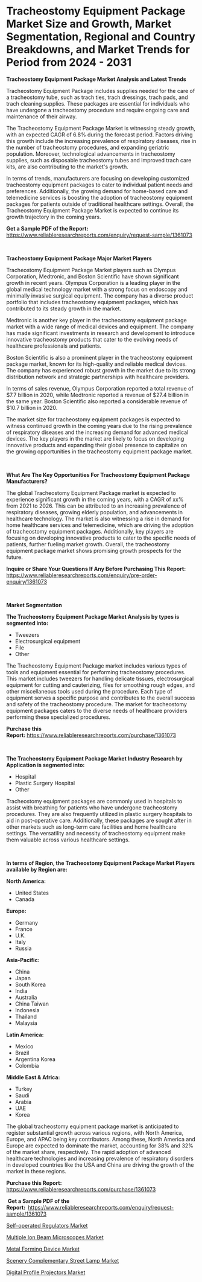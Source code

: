 <p><h1>Tracheostomy Equipment Package Market Size and Growth, Market Segmentation, Regional and Country Breakdowns, and Market Trends for Period from 2024 -  2031</h1></p><p><strong>Tracheostomy Equipment Package Market Analysis and Latest Trends</strong></p>
<p><p>Tracheostomy Equipment Package includes supplies needed for the care of a tracheostomy tube, such as trach ties, trach dressings, trach pads, and trach cleaning supplies. These packages are essential for individuals who have undergone a tracheostomy procedure and require ongoing care and maintenance of their airway.</p><p>The Tracheostomy Equipment Package Market is witnessing steady growth, with an expected CAGR of 6.8% during the forecast period. Factors driving this growth include the increasing prevalence of respiratory diseases, rise in the number of tracheostomy procedures, and expanding geriatric population. Moreover, technological advancements in tracheostomy supplies, such as disposable tracheostomy tubes and improved trach care kits, are also contributing to the market's growth.</p><p>In terms of trends, manufacturers are focusing on developing customized tracheostomy equipment packages to cater to individual patient needs and preferences. Additionally, the growing demand for home-based care and telemedicine services is boosting the adoption of tracheostomy equipment packages for patients outside of traditional healthcare settings. Overall, the Tracheostomy Equipment Package Market is expected to continue its growth trajectory in the coming years.</p></p>
<p><strong>Get a Sample PDF of the Report:&nbsp;</strong> <a href="https://www.reliableresearchreports.com/enquiry/request-sample/1361073">https://www.reliableresearchreports.com/enquiry/request-sample/1361073</a></p>
<p>&nbsp;</p>
<p><strong>Tracheostomy Equipment Package Major Market Players</strong></p>
<p><p>Tracheostomy Equipment Package Market players such as Olympus Corporation, Medtronic, and Boston Scientific have shown significant growth in recent years. Olympus Corporation is a leading player in the global medical technology market with a strong focus on endoscopy and minimally invasive surgical equipment. The company has a diverse product portfolio that includes tracheostomy equipment packages, which has contributed to its steady growth in the market.</p><p>Medtronic is another key player in the tracheostomy equipment package market with a wide range of medical devices and equipment. The company has made significant investments in research and development to introduce innovative tracheostomy products that cater to the evolving needs of healthcare professionals and patients.</p><p>Boston Scientific is also a prominent player in the tracheostomy equipment package market, known for its high-quality and reliable medical devices. The company has experienced robust growth in the market due to its strong distribution network and strategic partnerships with healthcare providers.</p><p>In terms of sales revenue, Olympus Corporation reported a total revenue of $7.7 billion in 2020, while Medtronic reported a revenue of $27.4 billion in the same year. Boston Scientific also reported a considerable revenue of $10.7 billion in 2020.</p><p>The market size for tracheostomy equipment packages is expected to witness continued growth in the coming years due to the rising prevalence of respiratory diseases and the increasing demand for advanced medical devices. The key players in the market are likely to focus on developing innovative products and expanding their global presence to capitalize on the growing opportunities in the tracheostomy equipment package market.</p></p>
<p>&nbsp;</p>
<p><strong>What Are The Key Opportunities For Tracheostomy Equipment Package Manufacturers?</strong></p>
<p><p>The global Tracheostomy Equipment Package market is expected to experience significant growth in the coming years, with a CAGR of xx% from 2021 to 2026. This can be attributed to an increasing prevalence of respiratory diseases, growing elderly population, and advancements in healthcare technology. The market is also witnessing a rise in demand for home healthcare services and telemedicine, which are driving the adoption of tracheostomy equipment packages. Additionally, key players are focusing on developing innovative products to cater to the specific needs of patients, further fueling market growth. Overall, the tracheostomy equipment package market shows promising growth prospects for the future.</p></p>
<p><strong>Inquire or Share Your Questions If Any Before Purchasing This Report:</strong> <a href="https://www.reliableresearchreports.com/enquiry/pre-order-enquiry/1361073">https://www.reliableresearchreports.com/enquiry/pre-order-enquiry/1361073</a></p>
<p>&nbsp;</p>
<p><strong>Market Segmentation</strong></p>
<p><strong>The Tracheostomy Equipment Package Market Analysis by types is segmented into:</strong></p>
<p><ul><li>Tweezers</li><li>Electrosurgical equipment</li><li>File</li><li>Other</li></ul></p>
<p><p>The Tracheostomy Equipment Package market includes various types of tools and equipment essential for performing tracheostomy procedures. This market includes tweezers for handling delicate tissues, electrosurgical equipment for cutting and cauterizing, files for smoothing rough edges, and other miscellaneous tools used during the procedure. Each type of equipment serves a specific purpose and contributes to the overall success and safety of the tracheostomy procedure. The market for tracheostomy equipment packages caters to the diverse needs of healthcare providers performing these specialized procedures.</p></p>
<p><strong>Purchase this Report:&nbsp;</strong><a href="https://www.reliableresearchreports.com/purchase/1361073">https://www.reliableresearchreports.com/purchase/1361073</a></p>
<p>&nbsp;</p>
<p><strong>The Tracheostomy Equipment Package Market Industry Research by Application is segmented into:</strong></p>
<p><ul><li>Hospital</li><li>Plastic Surgery Hospital</li><li>Other</li></ul></p>
<p><p>Tracheostomy equipment packages are commonly used in hospitals to assist with breathing for patients who have undergone tracheostomy procedures. They are also frequently utilized in plastic surgery hospitals to aid in post-operative care. Additionally, these packages are sought after in other markets such as long-term care facilities and home healthcare settings. The versatility and necessity of tracheostomy equipment make them valuable across various healthcare settings.</p></p>
<p>&nbsp;</p>
<p><strong>In terms of Region, the Tracheostomy Equipment Package Market Players available by Region are:</strong></p>
<p>
    <p> <strong> North America: </strong>
        <ul>
            <li>United States</li>
            <li>Canada</li>
        </ul>
        </p> 
    <p> <strong> Europe: </strong>
        <ul>
            <li>Germany</li>
            <li>France</li>
            <li>U.K.</li>
            <li>Italy</li>
            <li>Russia</li>
        </ul>
        </p> 
    <p> <strong> Asia-Pacific: </strong>
        <ul>
            <li>China</li>
            <li>Japan</li>
            <li>South Korea</li>
            <li>India</li>
            <li>Australia</li>
            <li>China Taiwan</li>
            <li>Indonesia</li>
            <li>Thailand</li>
            <li>Malaysia</li>
        </ul>
        </p> 
    <p> <strong> Latin America: </strong>
        <ul>
            <li>Mexico</li>
            <li>Brazil</li>
            <li>Argentina Korea</li>
            <li>Colombia</li>
        </ul>
        </p> 
    <p> <strong> Middle East & Africa: </strong>
        <ul>
            <li>Turkey</li>
            <li>Saudi</li>
            <li>Arabia</li>
            <li>UAE</li>
            <li>Korea</li>
        </ul>
    </p>
    </p>
<p><p>The global tracheostomy equipment package market is anticipated to register substantial growth across various regions, with North America, Europe, and APAC being key contributors. Among these, North America and Europe are expected to dominate the market, accounting for 38% and 32% of the market share, respectively. The rapid adoption of advanced healthcare technologies and increasing prevalence of respiratory disorders in developed countries like the USA and China are driving the growth of the market in these regions.</p></p>
<p><strong>Purchase this Report: </strong><a href="https://www.reliableresearchreports.com/purchase/1361073">https://www.reliableresearchreports.com/purchase/1361073</a></p>
<p>&nbsp;<strong>Get a Sample PDF of the Report:&nbsp;&nbsp;</strong><a href="https://www.reliableresearchreports.com/enquiry/request-sample/1361073">https://www.reliableresearchreports.com/enquiry/request-sample/1361073</a></p>
<p><strong></strong></p>
<p><p><a href="https://medium.com/p/a83a392318bc/edit">Self-operated Regulators Market</a></p><p><a href="https://medium.com/p/728a423a2c93/edit">Multiple Ion Beam Microscopes Market</a></p><p><a href="https://medium.com/@paulmcglynn6456/metal-forming-device-market-comprehensive-assessment-by-type-application-and-geography-b99505abb86a">Metal Forming Device Market</a></p><p><a href="https://medium.com/@bethelokon998/scenery-complementary-street-lamp-market-outlook-industry-overview-and-forecast-2024-to-2031-a58072037f7e">Scenery Complementary Street Lamp Market</a></p><p><a href="https://medium.com/@bethelokon998/analyzing-digital-profile-projectors-market-global-industry-perspective-and-forecast-2024-to-733fcd06f6d0">Digital Profile Projectors Market</a></p></p>
